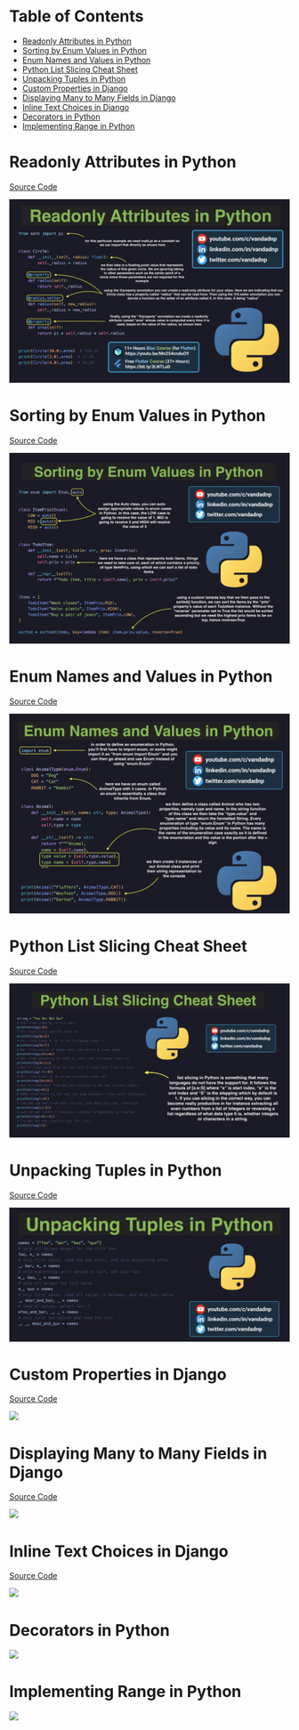 # Table of Contents

* [Readonly Attributes in Python](#readonly-attributes-in-python)
* [Sorting by Enum Values in Python](#sorting-by-enum-values-in-python)
* [Enum Names and Values in Python](#enum-names-and-values-in-python)
* [Python List Slicing Cheat Sheet](#python-list-slicing-cheat-sheet)
* [Unpacking Tuples in Python](#unpacking-tuples-in-python)
* [Custom Properties in Django](#custom-properties-in-django)
* [Displaying Many to Many Fields in Django](#displaying-many-to-many-fields-in-django)
* [Inline Text Choices in Django](#inline-text-choices-in-django)
* [Decorators in Python](#decorators-in-python)
* [Implementing Range in Python](#implementing-range-in-python)

# Readonly Attributes in Python

[Source Code](source/readonly-attributes-in-python.py)

![](images/readonly-attributes-in-python.jpg)

# Sorting by Enum Values in Python

[Source Code](source/sorting-by-enum-values-in-python.py)

![](images/sorting-by-enum-values-in-python.jpg)

# Enum Names and Values in Python

[Source Code](source/enum-names-and-values-in-python.py)

![](images/enum-names-and-values-in-python.jpg)

# Python List Slicing Cheat Sheet

[Source Code](source/python-list-slicing-cheat-sheet.py)

![](images/python-list-slicing-cheat-sheet.jpg)

# Unpacking Tuples in Python

[Source Code](source/unpacking-tuples-in-python.py)

![](images/unpacking-tuples-in-python.jpg)

# Custom Properties in Django

[Source Code](source/custom-properties-in-django.py)

![](images/custom-properties-in-django.jpg)

# Displaying Many to Many Fields in Django

[Source Code](source/displaying-many-to-many-fields-in-django.py)

![](images/displaying-many-to-many-fields-in-django.jpg)

# Inline Text Choices in Django

[Source Code](source/inline-text-choices-in-django.py)

![](images/inline-text-choices-in-django.jpg)

# Decorators in Python

![](images/decorators-in-python.jpg)

# Implementing Range in Python

![](images/implementing-range-in-python.jpg)
